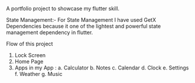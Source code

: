 A portfolio project to showcase my flutter skill.

State Management:- For State Management I have used GetX Dependencies because it one of the lightest and powerful state management dependency in flutter.

Flow of this project

1. Lock Screen
2. Home Page
3. Apps in my App : 
           a. Calculator 
           b. Notes
           c. Calendar
           d. Clock
           e. Settings
           f. Weather
           g. Music


